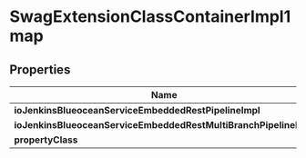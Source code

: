 
# SwagExtensionClassContainerImpl1map

## Properties
Name | Type | Description | Notes
------------ | ------------- | ------------- | -------------
**ioJenkinsBlueoceanServiceEmbeddedRestPipelineImpl** | [**SwagExtensionClassImpl**](SwagExtensionClassImpl.md) |  |  [optional]
**ioJenkinsBlueoceanServiceEmbeddedRestMultiBranchPipelineImpl** | [**SwagExtensionClassImpl**](SwagExtensionClassImpl.md) |  |  [optional]
**propertyClass** | **String** |  |  [optional]



